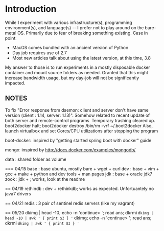Introduction
============
 While I experiment with various infrastructure(s), programming environment(s), and language(s) -- I prefer not to play around on the bare-metal OS. Primarily due to fear of breaking something existing. Case in point:
  - MacOS comes bundled with an ancient version of Python
  - Day job requires use of 2.7
  - Most new articles talk about using the latest version, at this time, 3.8

 My answer to those is to run experiments in a mostly disposable docker container and mount source folders as needed. Granted that this might increase bandwidth usage, but my day-job will not be significantly impacted.


NOTES
-----
To fix "Error response from daemon: client and server don't have same version (client : 1.14, server: 1.13)". Somehow related to recent update of both server and remote-control programs. Temporary trashing cleared up.
 boot2docker halt; boot2docker destroy
 /bin/rm -vrf ~/.boot2docker
 Also, launch virtualbox and set Cores/CPU utilizations after stopping the program

boot-docker: inspired by "getting started spring boot with docker" guide


mongo: inspired by http://docs.docker.com/examples/mongodb/

data : shared folder as volume


=== 04/15
 base : base ubuntu, mostly bare + wget + curl
 dev : base + vim + gcc + make + python and dev tools + man pages
 jdk : base + oracle jdk7
 zook : jdk + ; works, look at the readme

== 04/19
 rethindb : dev + rethinkdb; works as expected. Unfortuantely no java7 drivers

== 04/21
 redis : 3 pair of sentinel redis servers (like my vagrant)

== 05/20
dkimg | head -10; echo -n 'continue> '; read ans; dkrmi `dkimg | head -10 | awk ' { print $3 } '`
dkimg; echo -n 'continue> '; read ans; dkrmi `dkimg | awk ' { print $3 } '`
